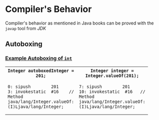 # Compiler's Behavior
Compiler's behavior as mentioned in Java books can be proved with the `javap` tool from *JDK*
## Autoboxing
### [Example Autoboxing of `int`]()
<table>
	<col width="20">
  	<col width="20">
	<tr>
		<th><code>Integer autoboxedInteger = 201;</code></th>		
		<th><code>Integer integer = Integer.valueOf(201);</code></th>
	</tr>
	<tr>
		<td>
<code><pre>
0: sipush        201
3: invokestatic  #16	// Method java/lang/Integer.valueOf:(I)Ljava/lang/Integer;
</code></pre>
		</td>	
		<td>
<code><pre>
7: sipush        201
10: invokestatic  #16	// Method java/lang/Integer.valueOf:(I)Ljava/lang/Integer;
</code></pre>
		</td>
	</tr>
</table>





